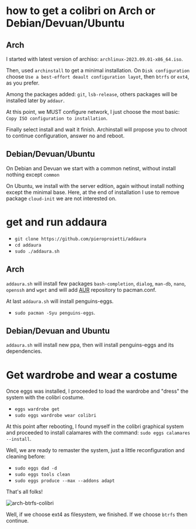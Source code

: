 # how to get a colibri on Arch or Debian/Devuan/Ubuntu
## Arch
I started with latest version of archiso: `archlinux-2023.09.01-x86_64.iso`.

Then, used `archinstall` to get a minimal installation. On `Disk configuration` choose `Use a best-effort deault configuration layot`, then `btrfs` or `ext4`, as you prefer.

Among the packages added: `git`, `lsb-release`, others packages will be installed later by `addaur`.

At this point, we MUST configure network, I just choose the most basic: `Copy ISO configuration to installation`.

Finally select install and wait it finish. Archinstall will propose you to chroot to continue configuration, answer no and reboot.

## Debian/Devuan/Ubuntu
On Debian and Devuan we start with a common netinst, without install nothing except `common`

On Ubuntu, we install with the server edition, again without install nothing except the minimal base. Here, at the end of installation I use to remove package `cloud-init` we are not interested on.

# get and run addaura

* `git clone https://github.com/pieroproietti/addaura`
* `cd addaura`
* `sudo ./addaura.sh`

## Arch
`addaura.sh` will install few packages `bash-completion`, `dialog`, `man-db`, `nano`, `openssh` and `wget` and will add [AUR](https://aur.archlinux.org/)  repository to pacman.conf.

At last `addaura.sh` will install penguins-eggs.

* `sudo pacman -Syu penguins-eggs`.

## Debian/Devuan and Ubuntu
`addaura.sh` will install new ppa, then will install penguins-eggs and its dependencies.

# Get wardrobe and wear a costume
Once eggs was installed, I proceeded to load the wardrobe and "dress" the system with the colibri costume.
* `eggs wardrobe get`
* `sudo eggs wardrobe wear colibri`

At this point after rebooting, I found myself in the colibri graphical system and proceeded to install calamares with the command: `sudo eggs calamares --install`.

Well, we are ready to remaster the system, just a little reconfiguration and cleaning before:

* `sudo eggs dad -d`
* `sudo eggs tools clean`
* `sudo eggs produce --max --addons adapt`

That's all folks!

![arch-btrfs-colibri](https://github.com/pieroproietti/penguins-eggs/assets/958613/af5bb156-c86e-422d-8ed0-f4eef82d249d)

Well, if we choose ext4 as filesystem, we finished. If we choose `btrfs` then continue.
